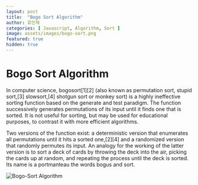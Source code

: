 ```yaml
---
layout: post
title:  "Bogo Sort Algorithm"
author: 류민재
categories: [ Javascript, Algorithm, Sort ]
image: assets/images/bogo-sort.png
featured: true
hidden: true
---
```


# Bogo Sort Algorithm

In computer science, bogosort[1][2] (also known as permutation sort, stupid sort,[3] slowsort,[4] shotgun sort or monkey sort) is a highly ineffective sorting function based on the generate and test paradigm. The function successively generates permutations of its input until it finds one that is sorted. It is not useful for sorting, but may be used for educational purposes, to contrast it with more efficient algorithms.

Two versions of the function exist: a deterministic version that enumerates all permutations until it hits a sorted one,[2][4] and a randomized version that randomly permutes its input. An analogy for the working of the latter version is to sort a deck of cards by throwing the deck into the air, picking the cards up at random, and repeating the process until the deck is sorted. Its name is a portmanteau the words bogus and sort.

![Bogo-Sort Algorithm](https://en.wikipedia.org/wiki/Bogosort#/media/File:ExperimentalBogosort.png)